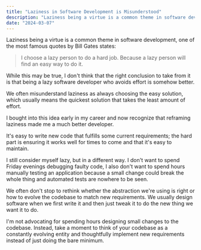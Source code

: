 ```yaml
---
title: "Laziness in Software Development is Misunderstood"
description: "Laziness being a virtue is a common theme in software development. I think it's misguided."
date: "2024-03-07"
---
```


Laziness being a virtue is a common theme in software development, one of the most famous quotes by Bill Gates states:

> I choose a lazy person to do a hard job. Because a lazy person will find an easy way to do it.

While this may be true, I don't think that the right conclusion to take from it is that being a lazy software developer who avoids effort is somehow better.

We often misunderstand laziness as always choosing the easy solution, which usually means the quickest solution that takes the least amount of effort.

I bought into this idea early in my career and now recognize that reframing laziness made me a much better developer.

It's easy to write new code that fulfills some current requirements; the hard part is ensuring it works well for times to come and that it's easy to maintain.

I still consider myself lazy, but in a different way. I don't want to spend Friday evenings debugging faulty code, I also don't want to spend hours manually testing an application because a small change could break the whole thing and automated tests are nowhere to be seen.

We often don't stop to rethink whether the abstraction we're using is right or how to evolve the codebase to match new requirements. We usually design software when we first write it and then just tweak it to do the new thing we want it to do.

I'm not advocating for spending hours designing small changes to the codebase. Instead, take a moment to think of your codebase as a constantly evolving entity and thoughtfully implement new requirements instead of just doing the bare minimum.
